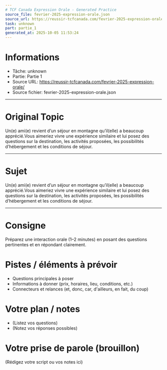 ```yaml
---
# TCF Canada Expression Orale - Generated Practice
source_file: fevrier-2025-expression-orale.json
source_url: https://reussir-tcfcanada.com/fevrier-2025-expression-orale/
task: unknown
part: partie_1
generated_at: 2025-10-05 11:53:24
---
```


# Informations
- Tâche: unknown
- Partie: Partie 1
- Source URL: https://reussir-tcfcanada.com/fevrier-2025-expression-orale/
- Source fichier: fevrier-2025-expression-orale.json

---

# Original Topic
Un(e) ami(e) revient d’un séjour en montagne qu’il(elle) a beaucoup apprécié.Vous aimeriez vivre une expérience similaire et lui posez des questions sur la destination, les activités proposées, les possibilités d’hébergement et les conditions de séjour.

---

# Sujet
Un(e) ami(e) revient d’un séjour en montagne qu’il(elle) a beaucoup apprécié.Vous aimeriez vivre une expérience similaire et lui posez des questions sur la destination, les activités proposées, les possibilités d’hébergement et les conditions de séjour.

---
# Consigne
Préparez une interaction orale (1–2 minutes) en posant des questions pertinentes et en répondant clairement.

# Pistes / éléments à prévoir
- Questions principales à poser
- Informations à donner (prix, horaires, lieu, conditions, etc.)
- Connecteurs et relances (et, donc, car, d'ailleurs, en fait, du coup)

# Votre plan / notes
- (Listez vos questions)
- (Notez vos réponses possibles)

# Votre prise de parole (brouillon)
(Rédigez votre script ou vos notes ici)
